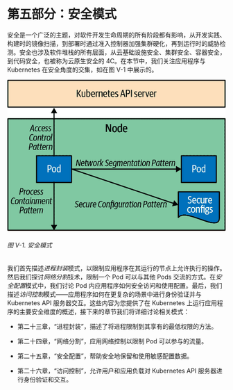 # 第五部分：安全模式

安全是一个广泛的主题，对软件开发生命周期的所有阶段都有影响，从开发实践、构建时的镜像扫描，到部署时通过准入控制器加强集群硬化，再到运行时的威胁检测。安全也涉及软件堆栈的所有层面，从云基础设施安全、集群安全、容器安全，到代码安全，也被称为云原生安全的 4C。在本节中，我们关注应用程序与 Kubernetes 在安全角度的交集，如在图 V-1 中展示的。

![安全模式概览](img/kup2_P501.png)

###### 图 V-1\. 安全模式

我们首先描述*进程封装*模式，以限制应用程序在其运行的节点上允许执行的操作。然后我们探讨*网络分割*技术，限制一个 Pod 可以与其他 Pods 交流的方式。在*安全配置*模式中，我们讨论 Pod 内应用程序如何安全访问和使用配置。最后，我们描述*访问控制*模式——应用程序如何在更复杂的场景中进行身份验证并与 Kubernetes API 服务器交互。这些内容为您提供了在 Kubernetes 上运行应用程序的主要安全维度的概述，接下来的章节我们将详细讨论相关模式：

+   第二十三章，“进程封装”，描述了将进程限制到其享有的最低权限的方法。

+   第二十四章，“网络分割”，应用网络控制以限制 Pod 可以参与的流量。

+   第二十五章，“安全配置”，帮助安全地保留和使用敏感配置数据。

+   第二十六章，“访问控制”，允许用户和应用负载对 Kubernetes API 服务器进行身份验证和交互。
